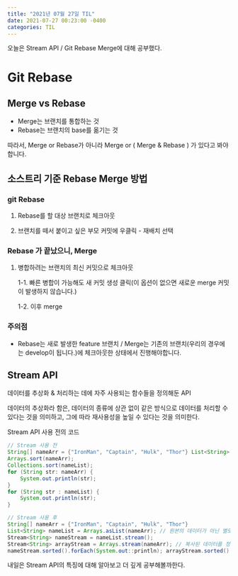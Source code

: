 ```yaml
---
title: "2021년 07월 27일 TIL"
date: 2021-07-27 00:23:00 -0400
categories: TIL
---
```


오늘은 Stream API / Git Rebase Merge에 대해 공부했다.

# Git Rebase

## Merge vs Rebase

- Merge는 브랜치를 통합하는 것
- Rebase는 브랜치의 base를 옮기는 것

따라서, Merge or Rebase가 아니라 Merge or ( Merge & Rebase ) 가 있다고 봐야합니다.




## 소스트리 기준 Rebase Merge 방법

### git Rebase

1. Rebase를 할 대상 브랜치로 체크아웃 

2. 브랜치를 떼서 붙이고 싶은 부모 커밋에 우클릭 - 재배치 선택




### Rebase 가 끝났으니, Merge

1. 병합하려는 브랜치의 최신 커밋으로 체크아웃

   1-1. 빠른 병합이 가능해도 새 커밋 생성 클릭(이 옵션이 없으면 새로운 merge 커밋이 발생하지 않습니다.)

   1-2. 이후 merge




### 주의점

- Rebase는 새로 발생한 feature 브랜치 / Merge는 기존의 브랜치(우리의 경우에는 develop이 됩니다.)에 체크아웃한 상태에서 진행해야합니다.


## Stream API

데이터를 추상화 & 처리하는 데에 자주 사용되는 함수들을 정의해둔 API

데이터의 추상화라 함은, 데이터의 종류에 상관 없이 같은 방식으로 데이터를 처리할 수 있다는 것을 의미하고, 그에 따라 재사용성을 높일 수 있다는 것을 의미한다.


Stream API 사용 전의 코드

```java
// Stream 사용 전 
String[] nameArr = {"IronMan", "Captain", "Hulk", "Thor"} List<String> nameList = Arrays.asList(nameArr); // 원본의 데이터가 직접 정렬됨 
Arrays.sort(nameArr); 
Collections.sort(nameList); 
for (String str: nameArr) { 
    System.out.println(str); 
} 
for (String str : nameList) { 
    System.out.println(str); 
}

// Stream 사용 후
String[] nameArr = {"IronMan", "Captain", "Hulk", "Thor"} 
List<String> nameList = Arrays.asList(nameArr); // 원본의 데이터가 아닌 별도의 Stream을 생성함 
Stream<String> nameStream = nameList.stream(); 
Stream<String> arrayStream = Arrays.stream(nameArr); // 복사된 데이터를 정렬하여 출력함 
nameStream.sorted().forEach(System.out::println); arrayStream.sorted().forEach(System.out::println);
```

내일은 Stream API의 특징에 대해 알아보고 더 깊게 공부해볼까한다.


